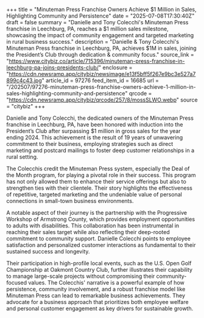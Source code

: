 +++
title = "Minuteman Press Franchise Owners Achieve $1 Million in Sales, Highlighting Community and Persistence"
date = "2025-07-08T17:30:40Z"
draft = false
summary = "Danielle and Tony Colecchi's Minuteman Press franchise in Leechburg, PA, reaches a $1 million sales milestone, showcasing the impact of community engagement and targeted marketing in rural business success."
description = "Danielle & Tony Colecchi's Minuteman Press franchise in Leechburg, PA, achieves $1M in sales, joining the President’s Club through dedication & community focus."
source_link = "https://www.citybiz.co/article/715396/minuteman-press-franchise-in-leechburg-pa-joins-presidents-club/"
enclosure = "https://cdn.newsramp.app/citybiz/newsimage/e13f5bff5f267e9bc3e527a7899c4c43.jpg"
article_id = 97276
feed_item_id = 16685
url = "/202507/97276-minuteman-press-franchise-owners-achieve-1-million-in-sales-highlighting-community-and-persistence"
qrcode = "https://cdn.newsramp.app/citybiz/qrcode/257/8/mossSLWO.webp"
source = "citybiz"
+++

<p>Danielle and Tony Colecchi, the dedicated owners of the Minuteman Press franchise in Leechburg, PA, have been honored with induction into the President’s Club after surpassing $1 million in gross sales for the year ending 2024. This achievement is the result of 19 years of unwavering commitment to their business, employing strategies such as direct marketing and postcard mailings to foster deep customer relationships in a rural setting.</p><p>The Colecchis credit the Minuteman Press system, especially the Deal of the Month program, for playing a pivotal role in their success. This program has not only allowed them to enhance their service offerings but also to strengthen ties with their clientele. Their story highlights the effectiveness of repetitive, targeted marketing and the undeniable value of personal connections in small-town business environments.</p><p>A notable aspect of their journey is the partnership with the Progressive Workshop of Armstrong County, which provides employment opportunities to adults with disabilities. This collaboration has been instrumental in reaching their sales target while also reflecting their deep-rooted commitment to community support. Danielle Colecchi points to employee satisfaction and personalized customer interactions as fundamental to their sustained success and longevity.</p><p>Their participation in high-profile local events, such as the U.S. Open Golf Championship at Oakmont Country Club, further illustrates their capability to manage large-scale projects without compromising their community-focused values. The Colecchis' narrative is a powerful example of how persistence, community involvement, and a robust franchise model like Minuteman Press can lead to remarkable business achievements. They advocate for a business approach that prioritizes both employee welfare and personal customer engagement as key drivers for sustainable growth.</p>